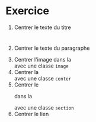 # Exercice

1. Centrer le texte du titre <h1>
2. Centrer le texte du paragraphe <p>
3. Centrer l'image dans la <div> avec une classe `image`
4. Centrer la <div> avec une classe `center`
5. Centrer le <p> dans la <div> avec une classe `section`
6. Centrer le lien <a>
